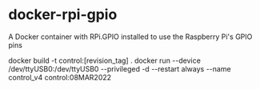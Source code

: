 # docker-rpi-gpio
A  Docker container with RPi.GPIO installed to use the Raspberry Pi's GPIO pins

docker build -t control:[revision_tag] .
docker run --device /dev/ttyUSB0:/dev/ttyUSB0 --privileged -d --restart always --name control_v4 control:08MAR2022
